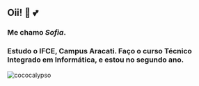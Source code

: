 ## Oii! :otter: :two_hearts:

### Me chamo *Sofia*.
### Estudo o IFCE, Campus Aracati. Faço o curso Técnico Integrado em Informática, e estou no segundo ano.

![cococalypso](https://github.com/user-attachments/assets/b0946be9-013c-49ee-867f-0bfcc47ee9f6)






